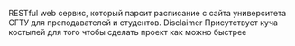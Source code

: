 RESTful web сервис, который парсит расписание с сайта университета СГТУ для преподавателей и студентов.
Disclaimer
                Присутствует куча костылей для того чтобы сделать проект как можно быстрее
